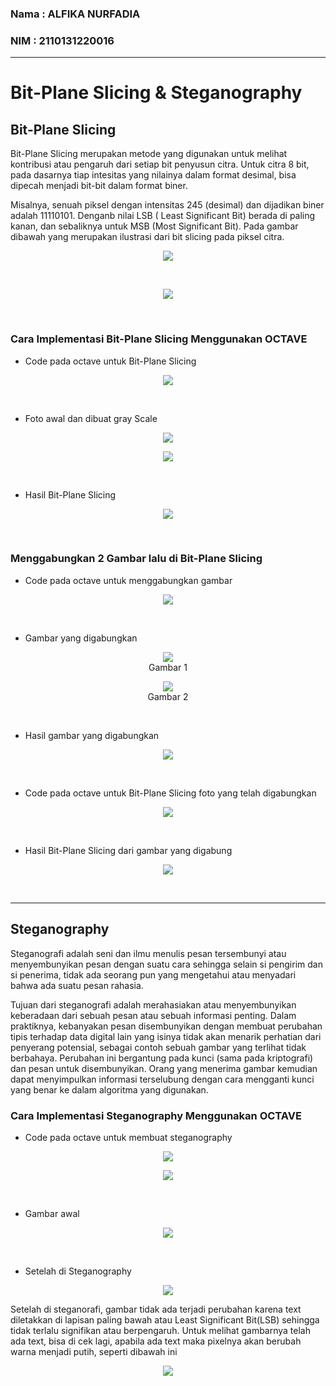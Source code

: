 ### Nama : ALFIKA NURFADIA
### NIM : 2110131220016
---
# Bit-Plane Slicing & Steganography
## Bit-Plane Slicing
Bit-Plane Slicing merupakan metode yang digunakan untuk melihat kontribusi atau pengaruh dari setiap bit penyusun citra. Untuk citra 8 bit, pada dasarnya tiap intesitas yang nilainya dalam format desimal, bisa dipecah menjadi bit-bit dalam format biner.

Misalnya, senuah piksel dengan intensitas 245 (desimal) dan dijadikan biner adalah 11110101. Denganb nilai LSB ( Least Significant Bit) berada di paling kanan, dan sebaliknya untuk MSB (Most Significant Bit). Pada gambar dibawah yang merupakan ilustrasi dari bit slicing pada piksel citra.

<p align="center"><img src="MSB-LSB.JPG"></p><br>
<p align="center"><img src="MSB-LSB1.JPG"></p><br>

### Cara Implementasi Bit-Plane Slicing Menggunakan OCTAVE

- Code pada octave untuk Bit-Plane Slicing
<p align="center"><img src="codeBPS.JPG"></p><br> 

- Foto awal dan dibuat gray Scale
<p align="center"><img src="paprikaa.JPG"></p>
<p align="center"><img src="gray.png"></p><br>

- Hasil Bit-Plane Slicing
<p align="center"><img src="hasilBPS.JPG"></p><br>

### Menggabungkan 2 Gambar lalu di Bit-Plane Slicing 
- Code pada octave untuk menggabungkan gambar
<p align="center"><img src="codegabunggambar.JPG"></p><br>

- Gambar yang digabungkan
<p align="center"><img src="gray.png"><br>Gambar 1</p>
<p align="center"><img src="lenagray.JPG"><br>Gambar 2</p><br>

- Hasil gambar yang digabungkan
<p align="center"><img src="GabunganGambar.JPG"></p><br>

- Code pada octave untuk Bit-Plane Slicing foto yang telah digabungkan
<p align="center"><img src="codegabungBPS.JPG"></p><br>

- Hasil Bit-Plane Slicing dari gambar yang digabung
<p align="center"><img src="BPSgabungan.JPG"></p><br>

---

## Steganography

Steganografi adalah seni dan ilmu menulis pesan tersembunyi atau menyembunyikan pesan dengan suatu cara sehingga selain si pengirim dan si penerima, tidak ada seorang pun yang mengetahui atau menyadari bahwa ada suatu pesan rahasia.

Tujuan dari steganografi adalah merahasiakan atau menyembunyikan keberadaan dari sebuah pesan atau sebuah informasi penting. Dalam praktiknya, kebanyakan pesan disembunyikan dengan membuat perubahan tipis terhadap data digital lain yang isinya tidak akan menarik perhatian dari penyerang potensial, sebagai contoh sebuah gambar yang terlihat tidak berbahaya. Perubahan ini bergantung pada kunci (sama pada kriptografi) dan pesan untuk disembunyikan. Orang yang menerima gambar kemudian dapat menyimpulkan informasi terselubung dengan cara mengganti kunci yang benar ke dalam algoritma yang digunakan.


### Cara Implementasi Steganography Menggunakan OCTAVE

- Code pada octave untuk membuat steganography
<p align="center"><img src="codestega1.JPG"></p>
<p align="center"><img src="codestega2.JPG"></p><br>

- Gambar awal
<p align="center"><img src="gray.png"></p><br>

- Setelah di Steganography
<p align="center"><img src="Stego.png"><br></p>
Setelah di steganorafi, gambar tidak ada terjadi  perubahan karena text diletakkan di lapisan paling bawah atau Least Significant Bit(LSB) sehingga tidak terlalu signifikan atau berpengaruh.
Untuk melihat gambarnya telah ada text, bisa di cek lagi, apabila ada text maka pixelnya akan berubah warna menjadi putih, seperti dibawah ini
<p align="center"><img src="hasil.png"><br></p>






